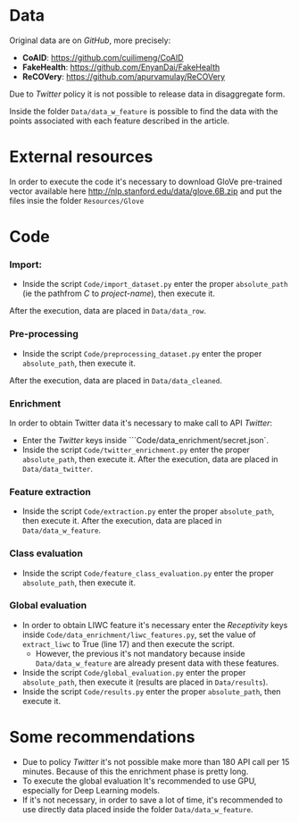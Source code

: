# Data

Original data are on _GitHub_, more precisely:
- **CoAID**: https://github.com/cuilimeng/CoAID
- **FakeHealth**: https://github.com/EnyanDai/FakeHealth
- **ReCOVery**: https://github.com/apurvamulay/ReCOVery

Due to _Twitter_ policy it is not possible to release data in disaggregate form.

Inside the folder `Data/data_w_feature` is possible to find the data with the points associated with each feature described in the article.



# External resources
In order to execute the code it's necessary to download GloVe pre-trained vector available here http://nlp.stanford.edu/data/glove.6B.zip and put the files insie the folder ```Resources/Glove```



# Code

### Import:
- Inside the script ```Code/import_dataset.py``` enter the proper ```absolute_path``` (ie the pathfrom _C_ to _project-name_), then execute it.

After the execution, data are placed in `Data/data_row`.

### Pre-processing
- Inside the script ```Code/preprocessing_dataset.py``` enter the proper ```absolute_path```, then execute it.

After the execution, data are placed in `Data/data_cleaned`.

### Enrichment

In order to obtain Twitter data it's necessary to make call to API _Twitter_:
- Enter the _Twitter_ keys  inside ```Code/data_enrichment/secret.json`.
- Inside the script ```Code/twitter_enrichment.py``` enter the proper ```absolute_path```, then execute it.
After the execution, data are placed in `Data/data_twitter`.

### Feature extraction

- Inside the script ```Code/extraction.py``` enter the proper ```absolute_path```, then execute it.
After the execution, data are placed in `Data/data_w_feature`.

### Class evaluation

- Inside the script ```Code/feature_class_evaluation.py``` enter the proper ```absolute_path```, then execute it.

### Global evaluation

- In order to obtain LIWC feature it's necessary enter the _Receptivity_ keys inside ```Code/data_enrichment/liwc_features.py```, set the value of `extract_liwc` to True (line 17) and then execute the script.
    - However, the previous it's not mandatory because inside `Data/data_w_feature` are already present data with these features.  
- Inside the script ```Code/global_evaluation.py``` enter the proper ```absolute_path```, then execute it (results are placed in `Data/results`).
- Inside the script ```Code/results.py``` enter the proper ```absolute_path```, then execute it.



# Some recommendations
- Due to policy _Twitter_ it's not possible make more than 180 API call per 15 minutes. Because of this the enrichment phase is pretty long.
- To execute the global evaluation It's recommended to use GPU, especially for Deep Learning models.
- If it's not necessary, in order to save a lot of time, it's recommended to use directly data placed inside the folder `Data/data_w_feature`.
